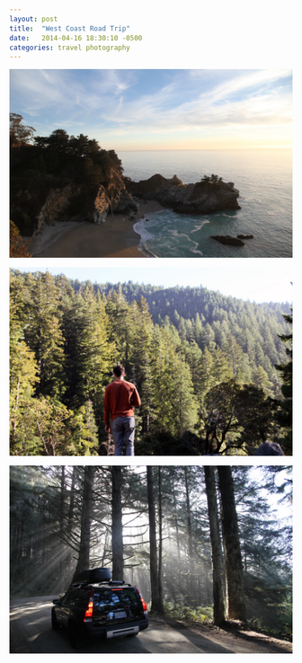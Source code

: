 ```yaml
---
layout: post
title:  "West Coast Road Trip"
date:   2014-04-16 18:30:10 -0500
categories: travel photography
---
```


![](/assets/roadtrip/bigsur.jpeg)

![](/assets/roadtrip/johnny.jpeg)

![](/assets/roadtrip/volvo.jpeg)
